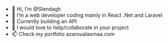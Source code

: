 - 👋 Hi, I’m @Slendagh
- 👀 I’m a web developer coding mainly in React .Net and Laravel
- 🌱 Currently building an API
- 💞️ I would love to help/collaborate in your project
- 📫 Check my portfolio azaroualasmaa.com

<!---
Slendagh/Slendagh is a ✨ special ✨ repository because its `README.md` (this file) appears on your GitHub profile.
You can click the Preview link to take a look at your changes.
--->
